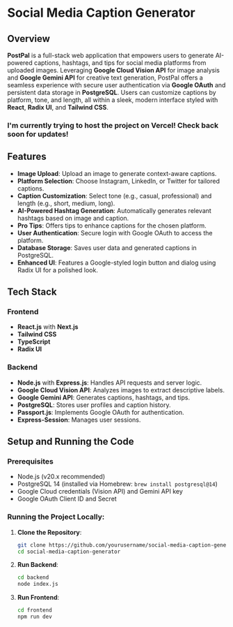 # Social Media Caption Generator

## Overview

**PostPal** is a full-stack web application that empowers users to generate AI-powered captions, hashtags, and tips for social media platforms from uploaded images. Leveraging **Google Cloud Vision API** for image analysis and **Google Gemini API** for creative text generation, PostPal offers a seamless experience with secure user authentication via **Google OAuth** and persistent data storage in **PostgreSQL**. Users can customize captions by platform, tone, and length, all within a sleek, modern interface styled with **React**, **Radix UI**, and **Tailwind CSS**.

### I'm currently trying to host the project on Vercel! Check back soon for updates!

## Features

- **Image Upload**: Upload an image to generate context-aware captions.
- **Platform Selection**: Choose Instagram, LinkedIn, or Twitter for tailored captions.
- **Caption Customization**: Select tone (e.g., casual, professional) and length (e.g., short, medium, long).
- **AI-Powered Hashtag Generation**: Automatically generates relevant hashtags based on image and caption.
- **Pro Tips**: Offers tips to enhance captions for the chosen platform.
- **User Authentication**: Secure login with Google OAuth to access the platform.
- **Database Storage**: Saves user data and generated captions in PostgreSQL.
- **Enhanced UI**: Features a Google-styled login button and dialog using Radix UI for a polished look.

## Tech Stack

### Frontend
- **React.js** with **Next.js**
- **Tailwind CSS**
- **TypeScript**
- **Radix UI**

### Backend
- **Node.js** with **Express.js**: Handles API requests and server logic.
- **Google Cloud Vision API**: Analyzes images to extract descriptive labels.
- **Google Gemini API**: Generates captions, hashtags, and tips.
- **PostgreSQL**: Stores user profiles and caption history.
- **Passport.js**: Implements Google OAuth for authentication.
- **Express-Session**: Manages user sessions.

## Setup and Running the Code

### Prerequisites
- Node.js (v20.x recommended)
- PostgreSQL 14 (installed via Homebrew: `brew install postgresql@14`)
- Google Cloud credentials (Vision API) and Gemini API key
- Google OAuth Client ID and Secret

### Running the Project Locally:
1. **Clone the Repository**:
   ```bash
   git clone https://github.com/yourusername/social-media-caption-generator.git
   cd social-media-caption-generator
2. **Run Backend**:
   ```bash
   cd backend
   node index.js
3. **Run Frontend**:
   ```bash
   cd frontend
   npm run dev
